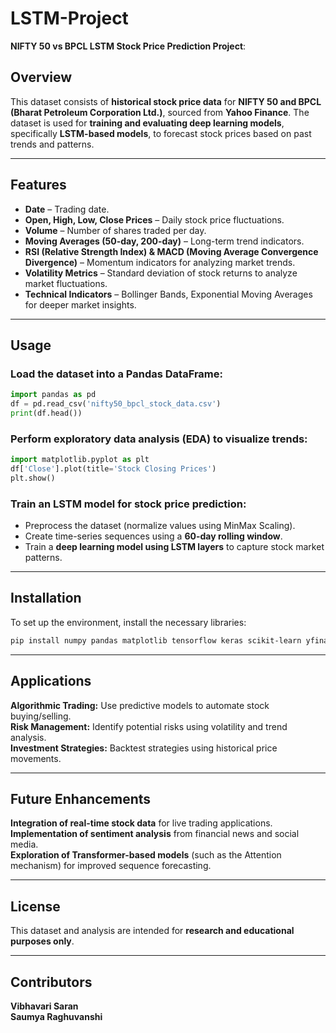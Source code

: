 # LSTM-Project
**NIFTY 50 vs BPCL LSTM Stock Price Prediction Project**:  

## **Overview**  
This dataset consists of **historical stock price data** for **NIFTY 50 and BPCL (Bharat Petroleum Corporation Ltd.)**, sourced from **Yahoo Finance**. The dataset is used for **training and evaluating deep learning models**, specifically **LSTM-based models**, to forecast stock prices based on past trends and patterns.  

---

## **Features**  
- **Date** – Trading date.  
- **Open, High, Low, Close Prices** – Daily stock price fluctuations.  
- **Volume** – Number of shares traded per day.  
- **Moving Averages (50-day, 200-day)** – Long-term trend indicators.  
- **RSI (Relative Strength Index) & MACD (Moving Average Convergence Divergence)** – Momentum indicators for analyzing market trends.  
- **Volatility Metrics** – Standard deviation of stock returns to analyze market fluctuations.  
- **Technical Indicators** – Bollinger Bands, Exponential Moving Averages for deeper market insights.  

---

## **Usage**  
### **Load the dataset into a Pandas DataFrame:**  
```python
import pandas as pd  
df = pd.read_csv('nifty50_bpcl_stock_data.csv')  
print(df.head())  
```  

### **Perform exploratory data analysis (EDA) to visualize trends:**  
```python
import matplotlib.pyplot as plt  
df['Close'].plot(title='Stock Closing Prices')  
plt.show()  
```  

### **Train an LSTM model for stock price prediction:**  
- Preprocess the dataset (normalize values using MinMax Scaling).  
- Create time-series sequences using a **60-day rolling window**.  
- Train a **deep learning model using LSTM layers** to capture stock market patterns.  

---

## **Installation**  
To set up the environment, install the necessary libraries:  
```bash
pip install numpy pandas matplotlib tensorflow keras scikit-learn yfinance
```  

---

## **Applications**  
**Algorithmic Trading:** Use predictive models to automate stock buying/selling.  
**Risk Management:** Identify potential risks using volatility and trend analysis.  
**Investment Strategies:** Backtest strategies using historical price movements.  

---

## **Future Enhancements**  
**Integration of real-time stock data** for live trading applications.  
**Implementation of sentiment analysis** from financial news and social media.  
**Exploration of Transformer-based models** (such as the Attention mechanism) for improved sequence forecasting.  

---

## **License**  
This dataset and analysis are intended for **research and educational purposes only**.  

---

## **Contributors**  
**Vibhavari Saran**  
**Saumya Raghuvanshi**  
